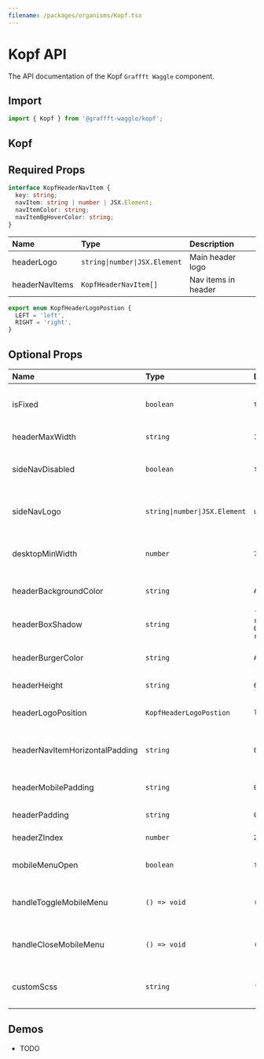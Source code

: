 ```yaml
---
filename: /packages/organisms/Kopf.tsx
---
```


# Kopf API

The API documentation of the Kopf `Graffft Waggle` component.

## Import

```js
import { Kopf } from '@graffft-waggle/kopf';
```

## Kopf

## Required Props

```ts
interface KopfHeaderNavItem {
  key: string;
  navItem: string | number | JSX.Element;
  navItemColor: string;
  navItemBgHoverColor: string;
}
```

| Name           | Type                          | Description         |
| :------------- | :---------------------------- | :------------------ |
| headerLogo     | `string\|number\|JSX.Element` | Main header logo    |
| headerNavItems | `KopfHeaderNavItem[]`         | Nav items in header |

```ts
export enum KopfHeaderLogoPostion {
  LEFT = 'left',
  RIGHT = 'right',
}
```

## Optional Props

| Name                           | Type                          | Default                                                               | Description                         |
| :----------------------------- | :---------------------------- | :-------------------------------------------------------------------- | :---------------------------------- |
| isFixed                        | `boolean`                     | `true`                                                                | if true, header is fixed to the top |
| headerMaxWidth                 | `string`                      | `1800px`                                                              | max width for header                |
| sideNavDisabled                | `boolean`                     | `false`                                                               | Logo needed to enable sidenav       |
| sideNavLogo                    | `string\|number\|JSX.Element` | `undefined`                                                           | Logo needed to enable sidenav       |
| desktopMinWidth                | `number`                      | `768`                                                                 | Min-width for non-mobile devices    |
| headerBackgroundColor          | `string`                      | `#fff`                                                                | Header background color             |
| headerBoxShadow                | `string`                      | `'0 1px 2px 0 rgba(60,64,67,0.3), 0 2px 6px 2px rgba(60,64,67,0.15)'` | Header box shadow                   |
| headerBurgerColor              | `string`                      | `#000`                                                                | Header burger color                 |
| headerHeight                   | `string`                      | `60px`                                                                | Header height                       |
| headerLogoPosition             | `KopfHeaderLogoPostion`       | `left`                                                                | Header logo position                |
| headerNavItemHorizontalPadding | `string`                      | `0px 16px`                                                            | Padding around each nav item        |
| headerMobilePadding            | `string`                      | `0px 16px`                                                            | Header mobile padding               |
| headerPadding                  | `string`                      | `0px 24px`                                                            | Header padding                      |
| headerZIndex                   | `number`                      | `200`                                                                 | Header z-index                      |
| mobileMenuOpen                 | `boolean`                     | `false`                                                               | mobile menu open state              |
| handleToggleMobileMenu         | `() => void`                  | `() => {}`                                                            | callback for toggling mobile menu   |
| handleCloseMobileMenu          | `() => void`                  | `() => {}`                                                            | callback for closing mobile menu    |
| customScss                     | `string`                      | `''`                                                                  | custom scss for wrapper element     |

## Demos

- TODO
